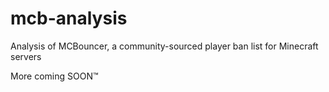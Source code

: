 # mcb-analysis
Analysis of MCBouncer, a community-sourced player ban list for Minecraft servers

More coming SOON™ 
